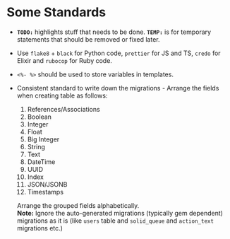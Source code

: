 # Some Standards

* **`TODO:`** highlights stuff that needs to be done. **`TEMP:`** is for temporary statements that should be removed or fixed later.
* Use `flake8` + `black` for Python code, `prettier` for JS and TS, `credo` for Elixir and `rubocop` for Ruby code.
* `<%- %>` should be used to store variables in templates.
* Consistent standard to write down the migrations - Arrange the fields when creating table as follows:
  1. References/Associations
  2. Boolean
  3. Integer
  4. Float
  5. Big Integer
  6. String
  7. Text
  8. DateTime
  9. UUID
  10. Index
  11. JSON/JSONB
  12. Timestamps

  Arrange the grouped fields alphabetically.
  <br />
  **Note:** Ignore the auto-generated migrations (typically gem dependent) migrations as it is (like `users` table and `solid_queue` and `action_text` migrations etc.)
